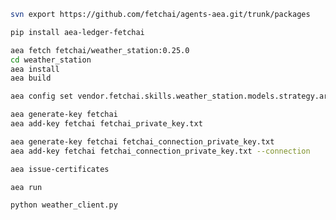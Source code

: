``` bash
svn export https://github.com/fetchai/agents-aea.git/trunk/packages
```
```bash
pip install aea-ledger-fetchai
```
``` bash
aea fetch fetchai/weather_station:0.25.0
cd weather_station
aea install
aea build
```
``` bash
aea config set vendor.fetchai.skills.weather_station.models.strategy.args.is_ledger_tx False --type bool
```
``` bash
aea generate-key fetchai
aea add-key fetchai fetchai_private_key.txt
```
``` bash
aea generate-key fetchai fetchai_connection_private_key.txt
aea add-key fetchai fetchai_connection_private_key.txt --connection
```
``` bash
aea issue-certificates
```
``` bash
aea run
```
``` bash
python weather_client.py
```
